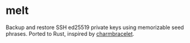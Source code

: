 # melt
Backup and restore SSH ed25519 private keys using memorizable seed phrases. Ported to Rust, inspired by [charmbracelet](https://github.com/charmbracelet/melt).
